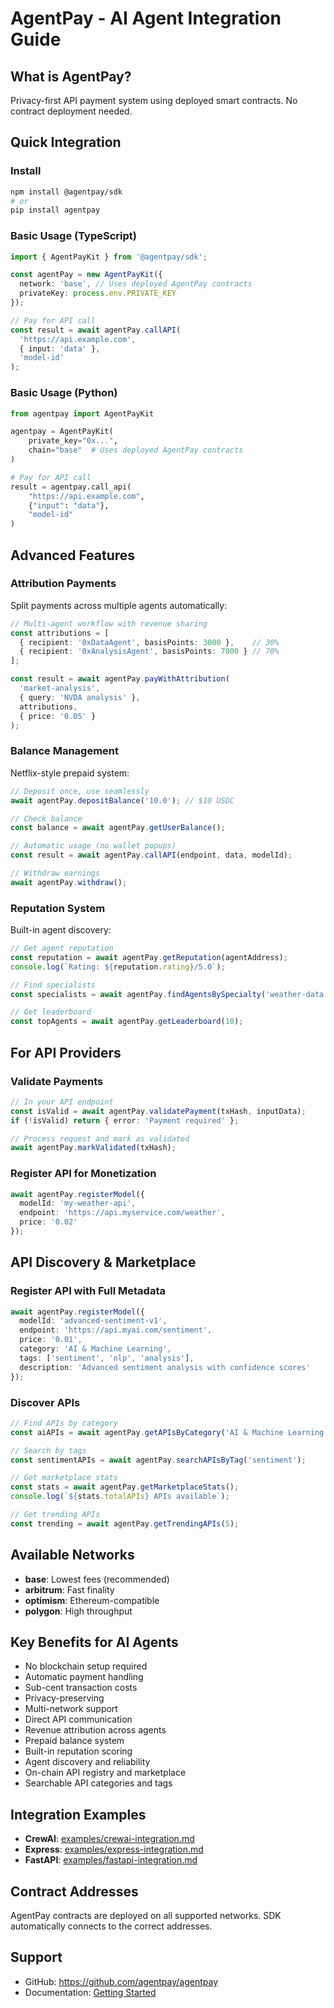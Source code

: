 # AgentPay - AI Agent Integration Guide

## What is AgentPay?
Privacy-first API payment system using deployed smart contracts. No contract deployment needed.

## Quick Integration

### Install
```bash
npm install @agentpay/sdk
# or
pip install agentpay
```

### Basic Usage (TypeScript)
```typescript
import { AgentPayKit } from '@agentpay/sdk';

const agentPay = new AgentPayKit({
  network: 'base', // Uses deployed AgentPay contracts
  privateKey: process.env.PRIVATE_KEY
});

// Pay for API call
const result = await agentPay.callAPI(
  'https://api.example.com',
  { input: 'data' },
  'model-id'
);
```

### Basic Usage (Python)
```python
from agentpay import AgentPayKit

agentpay = AgentPayKit(
    private_key="0x...",
    chain="base"  # Uses deployed AgentPay contracts
)

# Pay for API call
result = agentpay.call_api(
    "https://api.example.com",
    {"input": "data"},
    "model-id"
)
```

## Advanced Features

### Attribution Payments
Split payments across multiple agents automatically:

```typescript
// Multi-agent workflow with revenue sharing
const attributions = [
  { recipient: '0xDataAgent', basisPoints: 3000 },    // 30%
  { recipient: '0xAnalysisAgent', basisPoints: 7000 } // 70%
];

const result = await agentPay.payWithAttribution(
  'market-analysis',
  { query: 'NVDA analysis' },
  attributions,
  { price: '0.05' }
);
```

### Balance Management
Netflix-style prepaid system:

```typescript
// Deposit once, use seamlessly
await agentPay.depositBalance('10.0'); // $10 USDC

// Check balance
const balance = await agentPay.getUserBalance();

// Automatic usage (no wallet popups)
const result = await agentPay.callAPI(endpoint, data, modelId);

// Withdraw earnings
await agentPay.withdraw();
```

### Reputation System
Built-in agent discovery:

```typescript
// Get agent reputation
const reputation = await agentPay.getReputation(agentAddress);
console.log(`Rating: ${reputation.rating}/5.0`);

// Find specialists
const specialists = await agentPay.findAgentsBySpecialty('weather-data', 4.0);

// Get leaderboard
const topAgents = await agentPay.getLeaderboard(10);
```

## For API Providers

### Validate Payments
```typescript
// In your API endpoint
const isValid = await agentPay.validatePayment(txHash, inputData);
if (!isValid) return { error: 'Payment required' };

// Process request and mark as validated
await agentPay.markValidated(txHash);
```

### Register API for Monetization
```typescript
await agentPay.registerModel({
  modelId: 'my-weather-api',
  endpoint: 'https://api.myservice.com/weather',
  price: '0.02'
});
```

## API Discovery & Marketplace

### Register API with Full Metadata
```typescript
await agentPay.registerModel({
  modelId: 'advanced-sentiment-v1',
  endpoint: 'https://api.myai.com/sentiment',
  price: '0.01',
  category: 'AI & Machine Learning',
  tags: ['sentiment', 'nlp', 'analysis'],
  description: 'Advanced sentiment analysis with confidence scores'
});
```

### Discover APIs
```typescript
// Find APIs by category
const aiAPIs = await agentPay.getAPIsByCategory('AI & Machine Learning');

// Search by tags
const sentimentAPIs = await agentPay.searchAPIsByTag('sentiment');

// Get marketplace stats
const stats = await agentPay.getMarketplaceStats();
console.log(`${stats.totalAPIs} APIs available`);

// Get trending APIs
const trending = await agentPay.getTrendingAPIs(5);
```

## Available Networks
- **base**: Lowest fees (recommended)
- **arbitrum**: Fast finality
- **optimism**: Ethereum-compatible
- **polygon**: High throughput

## Key Benefits for AI Agents
- No blockchain setup required
- Automatic payment handling
- Sub-cent transaction costs
- Privacy-preserving
- Multi-network support
- Direct API communication
- Revenue attribution across agents
- Prepaid balance system
- Built-in reputation scoring
- Agent discovery and reliability
- On-chain API registry and marketplace
- Searchable API categories and tags

## Integration Examples
- **CrewAI**: [examples/crewai-integration.md](./examples/crewai-integration.md)
- **Express**: [examples/express-integration.md](./examples/express-integration.md)
- **FastAPI**: [examples/fastapi-integration.md](./examples/fastapi-integration.md)

## Contract Addresses
AgentPay contracts are deployed on all supported networks. SDK automatically connects to the correct addresses.

## Support
- GitHub: https://github.com/agentpay/agentpay
- Documentation: [Getting Started](./docs/getting-started.md) 